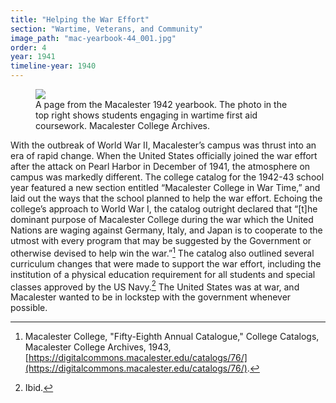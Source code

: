 ```yaml
---
title: "Helping the War Effort"
section: "Wartime, Veterans, and Community"
image_path: "mac-yearbook-44_001.jpg"
order: 4
year: 1941
timeline-year: 1940
---
```


<figure>
   <img src="/mac-history/images/mac-yearbook-42_001.jpg">
   <figcaption>
     A page from the Macalester 1942 yearbook. The photo in the top right shows students engaging in wartime first aid coursework. Macalester College Archives.
   </figcaption>
</figure>

With the outbreak of World War II, Macalester’s campus was thrust into an era of rapid change. When the United States officially joined the war effort after the attack on Pearl Harbor in December of 1941, the atmosphere on campus was markedly different. The college catalog for the 1942-43 school year featured a new section entitled “Macalester College in War Time,” and laid out the ways that the school planned to help the war effort. Echoing the college’s approach to World War I, the catalog outright declared that “[t]he dominant purpose of Macalester College during the war which the United Nations are waging against Germany, Italy, and Japan is to cooperate to the utmost with every program that may be suggested by the Government or otherwise devised to help win the war.”[^1] The catalog also outlined several curriculum changes that were made to support the war effort, including the institution of a physical education requirement for all students and special classes approved by the US Navy.[^2] The United States was at war, and Macalester wanted to be in lockstep with the government whenever possible. 

[^1]:
     Macalester College, "Fifty-Eighth Annual Catalogue," College Catalogs, Macalester College Archives, 1943, [https://digitalcommons.macalester.edu/catalogs/76/](https://digitalcommons.macalester.edu/catalogs/76/).

[^2]:
     Ibid.
